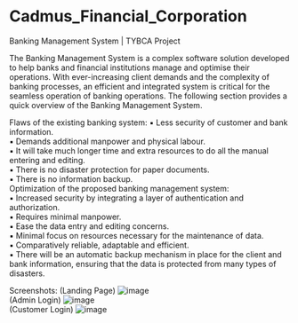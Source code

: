 # Cadmus_Financial_Corporation
Banking Management System | TYBCA Project

The Banking Management System is a complex software solution developed to help 
banks and financial institutions manage and optimise their operations. With ever-increasing client demands and the complexity of banking processes, an efficient 
and integrated system is critical for the seamless operation of banking operations.
The following section provides a quick overview of the Banking Management 
System.  

Flaws of the existing banking system:
  ▪ Less security of customer and bank information.  
  ▪ Demands additional manpower and physical labour.  
  ▪ It will take much longer time and extra resources to do all the manual 
entering and editing.  
  ▪ There is no disaster protection for paper documents.  
  ▪ There is no information backup.  
Optimization of the proposed banking management system:  
  ▪ Increased security by integrating a layer of authentication and authorization.  
  ▪ Requires minimal manpower.  
  ▪ Ease the data entry and editing concerns.  
  ▪ Minimal focus on resources necessary for the maintenance of data.  
  ▪ Comparatively reliable, adaptable and efficient.  
  ▪ There will be an automatic backup mechanism in place for the client and bank information, ensuring that the data is protected from many types of disasters.  
  
    
      
Screenshots:
(Landing Page)
![image](https://github.com/Sharvil18/Cadmus_Financial_Corporation/assets/101722467/867d8c72-2110-405d-8e96-94c70aceb87e)  
(Admin Login)
![image](https://github.com/Sharvil18/Cadmus_Financial_Corporation/assets/101722467/3ef14616-cf4d-4735-a424-a9b3e0a6096c)  
(Customer Login)
![image](https://github.com/Sharvil18/Cadmus_Financial_Corporation/assets/101722467/635e6ef3-c2ad-468f-a1f4-ccb2a9094f43)  


 
